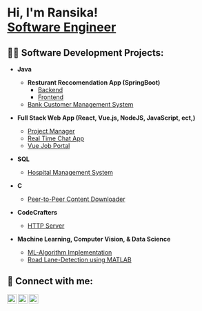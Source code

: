 <h1>Hi, I'm Ransika! <br/><a href="https://www.ransika.com/">Software Engineer</a>

<h2>👨‍💻 Software Development Projects:</h2>

- <b>Java</b>
  
  - <b>Resturant Reccomendation App (SpringBoot)</b>
    -  [Backend](https://github.com/AkashSivapalan/RestaurantRecommendationBackend)
    -  [Frontend](https://github.com/AkashSivapalan/RestaurantAppFE)
  - [Bank Customer Management System](https://github.com/RansikaP/Bank-Customer-Management-System)
- <b>Full Stack Web App (React, Vue.js, NodeJS, JavaScript, ect,)</b>
  - [Project Manager](https://github.com/RansikaP/project-manager)
  - [Real Time Chat App](https://github.com/RansikaP/chatapp/tree/main)
  - [Vue Job Portal](https://github.com/RansikaP/vue-job-portal/tree/main)
- <b>SQL</b>
  - [Hospital Management System](https://github.com/RansikaP/Hospital-Management-System)
- <b>C</b>
  - [Peer-to-Peer Content Downloader](https://github.com/RansikaP/coe768-project)
- <b>CodeCrafters</b>
  <!-- - [grep](https://github.com/RansikaP/codecrafters-grep-python) -->
  - [HTTP Server](https://github.com/RansikaP/ccodecrafters-http-server-java)
- <b>Machine Learning, Computer Vision, & Data Science</b>
  - [ML-Algorithm Implementation](https://github.com/RansikaP/ML-Algorithms)
  - [Road Lane-Detection using MATLAB](https://github.com/RansikaP/Lane-Detection-using-MATLAB)

<h2> 🤳 Connect with me:</h2>

[<img align="left" alt="RansikaP | Portfolio" width="22px" src="https://www.svgrepo.com/show/440021/person-square-fill.svg" />][website]
[<img align="left" alt="RansikaP | LinkedIn" width="22px" src="https://cdn.jsdelivr.net/npm/simple-icons@v3/icons/linkedin.svg" />][linkedin]
[<img align="left" alt="RansikaP | DevPost" width="22px" src="https://www.svgrepo.com/show/330293/devpost.svg" />][devpost]

[website]: https://www.ransika.com/
[devpost]: https://devpost.com/ransika-p27
[linkedin]: https://www.linkedin.com/in/ransika-p/

<!--
**joshmadakor1/ RansikaP** is a ✨ _special_ ✨ repository because its `README.md` (this file) appears on your GitHub profile.

Here are some ideas to get you started:

- 🔭 I’m currently working on ...
- 🌱 I’m currently learning ...
- 👯 I’m looking to collaborate on ...
- 🤔 I’m looking for help with ...
- 💬 Ask me about ...
- 📫 How to reach me: ...
- 😄 Pronouns: ...
- ⚡ Fun fact: ...
-->
